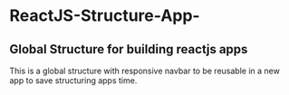 # ReactJS-Structure-App-
## Global Structure for building reactjs apps

This is a global structure with responsive navbar to be reusable in a new app to save structuring apps time.

